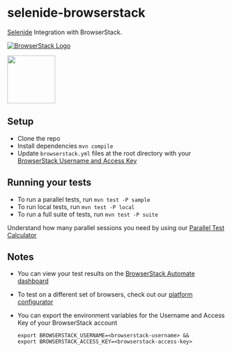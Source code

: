 # selenide-browserstack

[Selenide](http://selenide.org/) Integration with BrowserStack.

<a href="https://www.browserstack.com/automate">![BrowserStack Logo](https://d98b8t1nnulk5.cloudfront.net/production/images/layout/logo-header.png?1469004780)</a>

<a href="http://selenide.org/"><img src ="http://selenide.org/images/selenide-logo-big.png" height = "110"></a>

## Setup

* Clone the repo
* Install dependencies `mvn compile`
* Update `browserstack.yml` files at the root directory with your [BrowserStack Username and Access Key](https://www.browserstack.com/accounts/settings)

## Running your tests

- To run a parallel tests, run `mvn test -P sample`
- To run local tests, run `mvn test -P local`
- To run a full suite of tests, run `mvn test -P suite`

 Understand how many parallel sessions you need by using our [Parallel Test Calculator](https://www.browserstack.com/automate/parallel-calculator?ref=github)

## Notes
* You can view your test results on the [BrowserStack Automate dashboard](https://www.browserstack.com/automate)
* To test on a different set of browsers, check out our [platform configurator](https://www.browserstack.com/automate/java#setting-os-and-browser)
* You can export the environment variables for the Username and Access Key of your BrowserStack account

  ```
  export BROWSERSTACK_USERNAME=<browserstack-username> &&
  export BROWSERSTACK_ACCESS_KEY=<browserstack-access-key>
  ```
